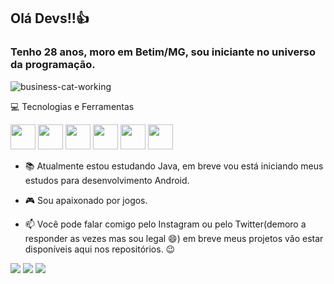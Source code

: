 ## Olá Devs!!👍

### Tenho 28 anos, moro em Betim/MG, sou iniciante no universo da programação.

![business-cat-working](https://user-images.githubusercontent.com/87741428/157910165-39961d52-2385-401f-b66a-be0beea8096b.gif)

<p>
  
</p>

💻 Tecnologias e Ferramentas
<p>
  
</p>

<div>
  <img src="https://cdn.jsdelivr.net/gh/devicons/devicon/icons/java/java-original-wordmark.svg" width="40" height="40"/>
  <img src="https://cdn.jsdelivr.net/gh/devicons/devicon/icons/spring/spring-original-wordmark.svg" width="40" height="40"/>
  <img src="https://cdn.jsdelivr.net/gh/devicons/devicon/icons/gradle/gradle-plain-wordmark.svg" width="40" height="40"/>
  <img src="https://cdn.jsdelivr.net/gh/devicons/devicon/icons/postgresql/postgresql-original-wordmark.svg" width="40" height="40"/>
  <img src="https://cdn.jsdelivr.net/gh/devicons/devicon/icons/docker/docker-original-wordmark.svg" width="40" height="40"/>
  <img src="https://cdn.jsdelivr.net/gh/devicons/devicon/icons/android/android-original-wordmark.svg" width="40" height="40"/>
  
</div>
<p> </p>

- 📚 Atualmente estou estudando Java, em breve vou está iniciando meus estudos para desenvolvimento Android.

- 🎮 Sou apaixonado  por jogos.

- 📫 Você pode falar comigo pelo Instagram ou pelo Twitter(demoro a responder  as vezes  mas sou legal  😄) em breve meus projetos vão estar disponíveis aqui nos repositórios. 😉
<p>

</p>

<div>
  
  <a href="https://www.linkedin.com/in/guilherme-maia-200b0a1a4/" target="_blank"> <img src="https://img.shields.io/badge/LinkedIn-0077B5?style=for-the-badge&logo=linkedin&logoColor=white" target="_blank"></a>
  <a href="https://www.instagram.com/guilhermejmaia7/" target="_blank"><img src="https://img.shields.io/badge/-Instagram-%23E4405F?style=for-the-badge&logo=instagram&logoColor=white" target="_blank"></a>
   <a href="https://twitter.com/Guilhermejmaia1" target="_blank"> <img src="https://img.shields.io/badge/Twitter-1DA1F2?style=for-the-badge&logo=twitter&logoColor=white" target="_blank"></a>
  
</div>
